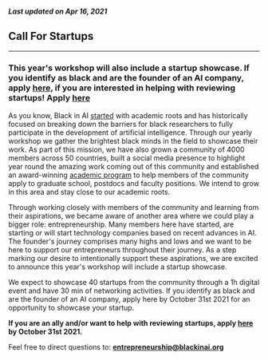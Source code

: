 ##### Last updated on Apr 16, 2021

## Call For Startups
---
### This year's workshop will also include a startup showcase. If you identify as black and are the founder of an AI company, apply [here](https://forms.gle/j7S7HMhH6Qe1RsHx8), if you are interested in helping with reviewing startups! Apply [here](https://forms.gle/kFV1PeJJYKHPiUCBA)

As you know, Black in AI [started](https://www.macfound.org/press/grantee-stories/strengthening-ai-diversity) with academic roots and has historically focused on breaking down the barriers for black researchers to fully participate in the development of artificial intelligence. Through our yearly workshop we gather the brightest black minds in the field to showcase their work. As part of this mission, we have also grown a community of 4000 members across 50 countries, built a social media presence to highlight year round the amazing work coming out of this community and established an award-winning [academic program](https://www.radicalai.org/black-in-ai-academic-program) to help members of the community apply to graduate school, postdocs and faculty positions. We intend to grow in this area and stay close to our academic roots.

Through working closely with members of the community and learning from their aspirations, we became aware of another area where we could play a bigger role: entrepreneurship. Many members here have started, are starting or will start technology companies based on recent advances in AI. The founder's journey comprises many highs and lows and we want to be here to support our entrepreneurs throughout their journey. As a step marking our desire to intentionally support these aspirations, we are excited to announce this year's workshop will include a startup showcase. 

We expect to showcase 40 startups from the community through a 1h digital event and have 30 min of networking activities.  If you identify as black and are the founder of an AI company, apply here by October 31st 2021 for an opportunity to showcase your startup. 

**If you are an ally and/or want to help with reviewing startups, apply [here](https://forms.gle/kFV1PeJJYKHPiUCBA) by October 31st 2021.**

Feel free to direct questions to: **entrepreneurship@blackinai.org**